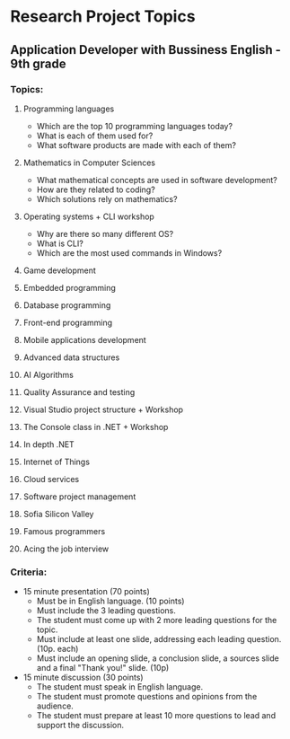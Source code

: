 # Research Project Topics
## Application Developer with Bussiness English - 9th grade

### Topics:

1. Programming languages
    * Which are the top 10 programming languages today?
    * What is each of them used for?
    * What software products are made with each of them?
2. Mathematics in Computer Sciences
    * What mathematical concepts are used in software development?
    * How are they related to coding?
    * Which solutions rely on mathematics?
3. Operating systems + CLI workshop
    * Why are there so many different OS?
    * What is CLI?
    * Which are the most used commands in Windows?
4. Game development

5. Embedded programming

6. Database programming

7. Front-end programming

8. Mobile applications development

9. Advanced data structures

10. AI Algorithms

11. Quality Assurance and testing

12. Visual Studio project structure + Workshop

13. The Console class in .NET + Workshop

14. In depth .NET

15. Internet of Things

16. Cloud services

17. Software project management

18. Sofia Silicon Valley

19. Famous programmers

20. Acing the job interview



### Criteria:

- 15 minute presentation (70 points)
    * Must be in English language. (10 points)
    * Must include the 3 leading questions.
    * The student must come up with 2 more leading questions for the topic.
    * Must include at least one slide, addressing each leading question.    (10p. each)
    * Must include an opening slide, a conclusion slide, a sources slide and a final "Thank you!" slide.  (10p)
- 15 minute discussion (30 points)
    * The student must speak in English language.
    * The student must promote questions and opinions from the audience.
    * The student must prepare at least 10 more questions to lead and support the discussion.
